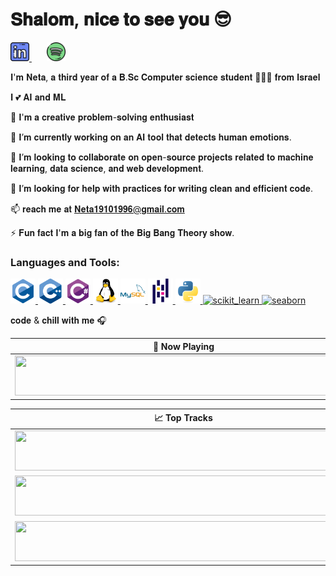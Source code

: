 # 𝐒𝐡𝐚𝐥𝐨𝐦, 𝐧𝐢𝐜𝐞 𝐭𝐨 𝐬𝐞𝐞 𝐲𝐨𝐮 😎
<p align="left">
<a href="https://www.linkedin.com/in/neta-robinzon-butbul-899499282?utm_source=share&utm_campaign=share_via&utm_content=profile&utm_medium=android_app" target="_blank">
    <img height="30" src="https://raw.githubusercontent.com/AbhishekMaira10/AbhishekMaira10/master/linkedin.png?raw=true">
</a>&nbsp;&nbsp;&nbsp;&nbsp;&nbsp;
<a href="https://open.spotify.com/user/8q058td4ynjeztfx5io86m5pt](https://open.spotify.com/playlist/5MPv3Ox4MiFif9LQG6bOqZ?si=2RWJnqohSBikvJy5DSCWGA" target="_blank"><img height="30" src="https://raw.githubusercontent.com/AbhishekMaira10/AbhishekMaira10/master/Resources/png/spotify.png?raw=true"></a>&nbsp;&nbsp;&nbsp;&nbsp;&nbsp;

𝐈'𝐦 𝐍𝐞𝐭𝐚,
𝐚 𝐭𝐡𝐢𝐫𝐝 𝐲𝐞𝐚𝐫 𝐨𝐟 𝐚 𝐁.𝐒𝐜 𝐂𝐨𝐦𝐩𝐮𝐭𝐞𝐫 𝐬𝐜𝐢𝐞𝐧𝐜𝐞 𝐬𝐭𝐮𝐝𝐞𝐧𝐭 👩🏻‍💻 𝐟𝐫𝐨𝐦 𝐈𝐬𝐫𝐚𝐞𝐥

𝐈 💕 𝐀𝐈 𝐚𝐧𝐝 𝐌𝐋

🤯 𝐈'𝐦 𝐚 𝐜𝐫𝐞𝐚𝐭𝐢𝐯𝐞 𝐩𝐫𝐨𝐛𝐥𝐞𝐦-𝐬𝐨𝐥𝐯𝐢𝐧𝐠 𝐞𝐧𝐭𝐡𝐮𝐬𝐢𝐚𝐬𝐭

🔭 𝐈’𝐦 𝐜𝐮𝐫𝐫𝐞𝐧𝐭𝐥𝐲 𝐰𝐨𝐫𝐤𝐢𝐧𝐠 𝐨𝐧 𝐚𝐧 𝐀𝐈 𝐭𝐨𝐨𝐥 𝐭𝐡𝐚𝐭 𝐝𝐞𝐭𝐞𝐜𝐭𝐬 𝐡𝐮𝐦𝐚𝐧 𝐞𝐦𝐨𝐭𝐢𝐨𝐧𝐬.

👯 𝐈’𝐦 𝐥𝐨𝐨𝐤𝐢𝐧𝐠 𝐭𝐨 𝐜𝐨𝐥𝐥𝐚𝐛𝐨𝐫𝐚𝐭𝐞 𝐨𝐧 𝐨𝐩𝐞𝐧-𝐬𝐨𝐮𝐫𝐜𝐞 𝐩𝐫𝐨𝐣𝐞𝐜𝐭𝐬 𝐫𝐞𝐥𝐚𝐭𝐞𝐝 𝐭𝐨 𝐦𝐚𝐜𝐡𝐢𝐧𝐞 𝐥𝐞𝐚𝐫𝐧𝐢𝐧𝐠, 𝐝𝐚𝐭𝐚 𝐬𝐜𝐢𝐞𝐧𝐜𝐞, 𝐚𝐧𝐝 𝐰𝐞𝐛 𝐝𝐞𝐯𝐞𝐥𝐨𝐩𝐦𝐞𝐧𝐭.

🤝 𝐈’𝐦 𝐥𝐨𝐨𝐤𝐢𝐧𝐠 𝐟𝐨𝐫 𝐡𝐞𝐥𝐩 𝐰𝐢𝐭𝐡 𝐩𝐫𝐚𝐜𝐭𝐢𝐜𝐞𝐬 𝐟𝐨𝐫 𝐰𝐫𝐢𝐭𝐢𝐧𝐠 𝐜𝐥𝐞𝐚𝐧 𝐚𝐧𝐝 𝐞𝐟𝐟𝐢𝐜𝐢𝐞𝐧𝐭 𝐜𝐨𝐝𝐞.

📫 𝐫𝐞𝐚𝐜𝐡 𝐦𝐞 𝐚𝐭 𝐍𝐞𝐭𝐚𝟏𝟗𝟏𝟎𝟏𝟗𝟗𝟔@𝐠𝐦𝐚𝐢𝐥.𝐜𝐨𝐦

⚡ 𝐅𝐮𝐧 𝐟𝐚𝐜𝐭 𝐈'𝐦 𝐚 𝐛𝐢𝐠 𝐟𝐚𝐧 𝐨𝐟 𝐭𝐡𝐞 𝐁𝐢𝐠 𝐁𝐚𝐧𝐠 𝐓𝐡𝐞𝐨𝐫𝐲 𝐬𝐡𝐨𝐰.


<h3 align="left">Languages and Tools:</h3>
<p align="left"> <a href="https://www.cprogramming.com/" target="_blank" rel="noreferrer"> <img src="https://raw.githubusercontent.com/devicons/devicon/master/icons/c/c-original.svg" alt="c" width="40" height="40"/> </a> <a href="https://www.w3schools.com/cpp/" target="_blank" rel="noreferrer"> <img src="https://raw.githubusercontent.com/devicons/devicon/master/icons/cplusplus/cplusplus-original.svg" alt="cplusplus" width="40" height="40"/> </a> <a href="https://www.w3schools.com/cs/" target="_blank" rel="noreferrer"> <img src="https://raw.githubusercontent.com/devicons/devicon/master/icons/csharp/csharp-original.svg" alt="csharp" width="40" height="40"/> </a> <a href="https://www.linux.org/" target="_blank" rel="noreferrer"> <img src="https://raw.githubusercontent.com/devicons/devicon/master/icons/linux/linux-original.svg" alt="linux" width="40" height="40"/> </a> <a href="https://www.mysql.com/" target="_blank" rel="noreferrer"> <img src="https://raw.githubusercontent.com/devicons/devicon/master/icons/mysql/mysql-original-wordmark.svg" alt="mysql" width="40" height="40"/> </a> <a href="https://pandas.pydata.org/" target="_blank" rel="noreferrer"> <img src="https://raw.githubusercontent.com/devicons/devicon/2ae2a900d2f041da66e950e4d48052658d850630/icons/pandas/pandas-original.svg" alt="pandas" width="40" height="40"/> </a> <a href="https://www.python.org" target="_blank" rel="noreferrer"> <img src="https://raw.githubusercontent.com/devicons/devicon/master/icons/python/python-original.svg" alt="python" width="40" height="40"/> </a> <a href="https://scikit-learn.org/" target="_blank" rel="noreferrer"> <img src="https://upload.wikimedia.org/wikipedia/commons/0/05/Scikit_learn_logo_small.svg" alt="scikit_learn" width="40" height="40"/> </a> <a href="https://seaborn.pydata.org/" target="_blank" rel="noreferrer"> <img src="https://seaborn.pydata.org/_images/logo-mark-lightbg.svg" alt="seaborn" width="40" height="40"/> </a> </p>




𝐜𝐨𝐝𝐞 & 𝐜𝐡𝐢𝐥𝐥 𝐰𝐢𝐭𝐡 𝐦𝐞 🎧


| 🎵 Now Playing                                                                                                                    |
| ------------------------------------------------------------------------------------------------------------------------------ |
| <a href="https://status.nmoo.dev/now-playing?open"><img src="https://status.nmoo.dev/now-playing" width="540" height="64"></a> |


<table>
  <thead>
    <tr>
      <th>📈 Top Tracks</th>
    </tr>
  </thead>
  <tbody>
    <tr>
      <td><a href="https://status.nmoo.dev/top-tracks?i=1&open"><img src="https://status.nmoo.dev/top-tracks?i=1" width="540" height="64"></a></td>
    </tr>
    <tr></tr> <!-- hide gray row -->
    <tr>
      <td><a href="https://status.nmoo.dev/top-tracks?i=2&open"><img src="https://status.nmoo.dev/top-tracks?i=2" width="540" height="64"></a></td>
    </tr>
    <tr></tr> <!-- hide gray row -->
    <tr>
      <td><a href="https://status.nmoo.dev/top-tracks?i=3&open"><img src="https://status.nmoo.dev/top-tracks?i=3" width="540" height="64"></a></td>
    </tr>
  </tbody>
</table>

